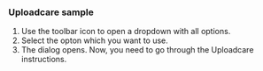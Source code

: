 ### Uploadcare sample

1. Use the toolbar icon to open a dropdown with all options.
1. Select the opton which you want to use.
1. The dialog opens. Now, you need to go through the Uploadcare instructions.
